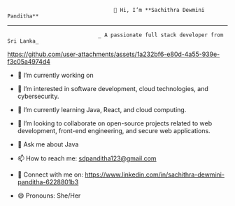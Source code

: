                                      👋 Hi, I’m **Sachithra Dewmini Panditha**
-----------------------------------------------------------------------------------------------------------------------------------------------------------------------------------------------------
                                 _ A passionate full stack developer from Sri Lanka_

 https://github.com/user-attachments/assets/1a232bf6-e80d-4a55-939e-f3c05a4974d4




- 🔭 I’m currently working on 

- 👀 I’m interested in software development, cloud technologies, and cybersecurity.

- 🌱 I’m currently learning Java, React, and cloud computing.

- 💞️ I’m looking to collaborate on open-source projects related to web development, front-end engineering, and secure web applications.

- 💬 Ask me about Java

- 📫 How to reach me: sdpanditha123@gmail.com

- 🔗 Connect with me on: https://www.linkedin.com/in/sachithra-dewmini-panditha-6228801b3

- 😄 Pronouns: She/Her

 
